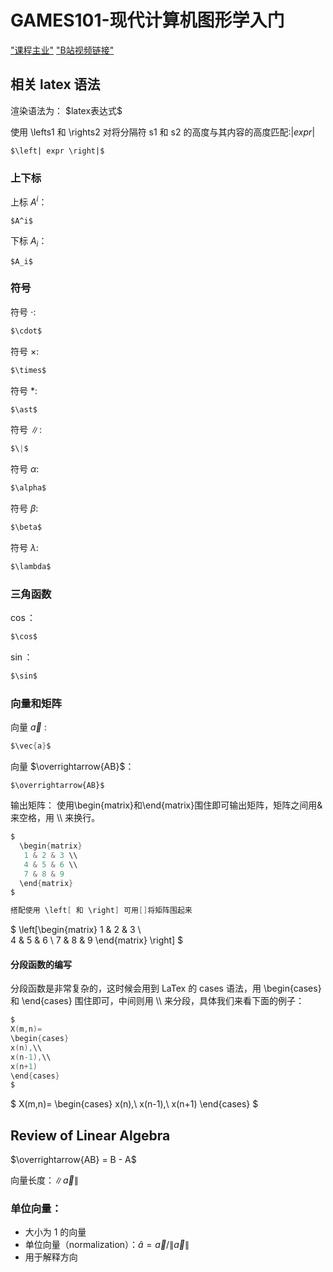 # GAMES101-现代计算机图形学入门
["课程主业"](https://sites.cs.ucsb.edu/~lingqi/teaching/games101.html)
["B站视频链接"](https://www.bilibili.com/video/BV1X7411F744)

## 相关 latex 语法
渲染语法为： \$latex表达式\$

使用 \lefts1 和 \rights2 对将分隔符 s1 和 s2 的高度与其内容的高度匹配:$\left| expr 
\right|$
```
$\left| expr \right|$
```

### 上下标
上标 $A^i$：
```
$A^i$
```

下标 $A_i$：
```
$A_i$
```



### 符号
符号 $\cdot$:
```c
$\cdot$
```

符号 $\times$:
```c
$\times$
```

符号 $\ast$:
```c
$\ast$
```

符号 $\|$:
```c
$\|$
```

符号 $\alpha$:
```c
$\alpha$
```

符号 $\beta$:
```c
$\beta$
```

符号 $\lambda$:
```c
$\lambda$
```

### 三角函数
$\cos$：
```c
$\cos$
```

$\sin$：
```c
$\sin$
```

### 向量和矩阵
向量 $\vec{a}$ :
```c
$\vec{a}$
```

向量 $\overrightarrow{AB}$：
```
$\overrightarrow{AB}$
```

输出矩阵：
使用\begin{matrix}和\end{matrix}围住即可输出矩阵，矩阵之间用&来空格，用 \\\ 来换行。
```c
$
  \begin{matrix}
   1 & 2 & 3 \\
   4 & 5 & 6 \\
   7 & 8 & 9
  \end{matrix} 
$

搭配使用 \left[ 和 \right] 可用[]将矩阵围起来
```

$
\left[\begin{matrix}
1 & 2 & 3 \\   
4 & 5 & 6 \\
7 & 8 & 9
\end{matrix} \right]
$

#### 分段函数的编写
分段函数是非常复杂的，这时候会用到 LaTex 的 cases 语法，用 \begin{cases} 和
 \end{cases} 围住即可，中间则用 \\\ 来分段，具体我们来看下面的例子：
```c
$
X(m,n)=
\begin{cases}
x(n),\\
x(n-1),\\
x(n+1)
\end{cases}
$
```
$
X(m,n)=
\begin{cases}
x(n),\\
x(n-1),\\
x(n+1)
\end{cases}
$


## Review of Linear Algebra
$\overrightarrow{AB} = B - A$

向量长度：$\|\vec{a}\|$

### 单位向量：

- 大小为 1 的向量
- 单位向量（normalization）：$\hat{a} = \vec{a}/\|\vec{a}\|$
- 用于解释方向